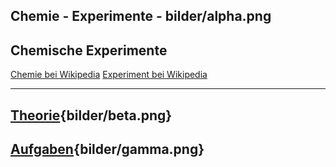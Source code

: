 
Chemie - Experimente - bilder/alpha.png
---
## Chemische Experimente

[Chemie bei Wikipedia](https://de.wikipedia.org/wiki/Chemie)
[Experiment bei Wikipedia](https://de.wikipedia.org/wiki/Experiment)

---
## [Theorie](theorie.md){bilder/beta.png}
## [Aufgaben](aufgaben.md){bilder/gamma.png}
